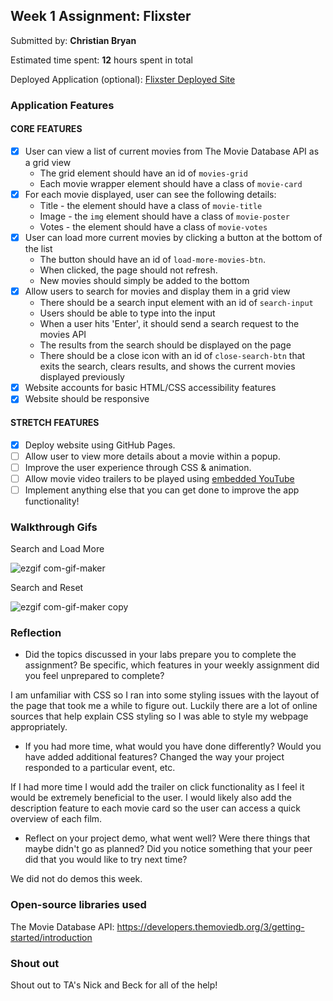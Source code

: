 
## Week 1 Assignment: Flixster

Submitted by: **Christian Bryan**

Estimated time spent: **12** hours spent in total

Deployed Application (optional): [Flixster Deployed Site](https://cdbryan.github.io/flixster_project/)

### Application Features

#### CORE FEATURES

- [x] User can view a list of current movies from The Movie Database API as a grid view
  - The grid element should have an id of `movies-grid`
  - Each movie wrapper element should have a class of `movie-card`
- [x] For each movie displayed, user can see the following details:
  - Title - the element should have a class of `movie-title`
  - Image - the `img` element should have a class of `movie-poster`
  - Votes - the element should have a class of `movie-votes`
- [x] User can load more current movies by clicking a button at the bottom of the list
  - The button should have an id of `load-more-movies-btn`.
  - When clicked, the page should not refresh.
  - New movies should simply be added to the bottom
- [x] Allow users to search for movies and display them in a grid view
  - There should be a search input element with an id of `search-input`
  - Users should be able to type into the input
  - When a user hits 'Enter', it should send a search request to the movies API
  - The results from the search should be displayed on the page
  - There should be a close icon with an id of `close-search-btn` that exits the search, clears results, and shows the current movies displayed previously
- [x] Website accounts for basic HTML/CSS accessibility features
- [x] Website should be responsive

#### STRETCH FEATURES

- [x] Deploy website using GitHub Pages. 
- [ ] Allow user to view more details about a movie within a popup.
- [ ] Improve the user experience through CSS & animation.
- [ ] Allow movie video trailers to be played using [embedded YouTube](https://support.google.com/youtube/answer/171780?hl=en)
- [ ] Implement anything else that you can get done to improve the app functionality!

### Walkthrough Gifs

Search and Load More 

![ezgif com-gif-maker](https://user-images.githubusercontent.com/77913247/174743801-a12fd0ac-d1a6-4ab1-bf7c-0fb21667006e.gif)

Search and Reset 

![ezgif com-gif-maker copy](https://user-images.githubusercontent.com/77913247/174744804-62e8815a-cd5d-4dd7-b7ad-afdd90ee85ab.gif)

### Reflection

* Did the topics discussed in your labs prepare you to complete the assignment? Be specific, which features in your weekly assignment did you feel unprepared to complete?

I am unfamiliar with CSS so I ran into some styling issues with the layout of the page that took me a while to figure out. Luckily there are a lot of online sources that help explain CSS styling so I was able to style my webpage appropriately.

* If you had more time, what would you have done differently? Would you have added additional features? Changed the way your project responded to a particular event, etc.
  
If I had more time I would add the trailer on click functionality as I feel it would be extremely beneficial to the user. I would likely also add the description feature to each movie card so the user can access a quick overview of each film. 

* Reflect on your project demo, what went well? Were there things that maybe didn't go as planned? Did you notice something that your peer did that you would like to try next time?

We did not do demos this week. 

### Open-source libraries used

The Movie Database API: https://developers.themoviedb.org/3/getting-started/introduction

### Shout out

Shout out to TA's Nick and Beck for all of the help! 
